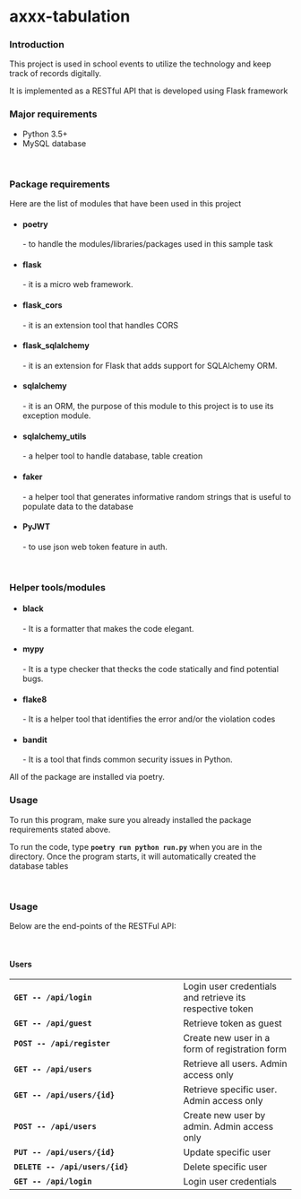 # axxx-tabulation

<h3>Introduction</h3>
<p>This project is used in school events to utilize the technology and keep track of records digitally.</p>
<p>It is implemented as a RESTful API that is developed using Flask framework</p>

<h3>Major requirements</h3>
<ul>
  <li>Python 3.5+</li>
  <li>MySQL database</li>
</ul>

<br/>
<h3>Package requirements</h3>
<p>Here are the list of modules that have been used in this project</p>
<ul>
  <li><h4>poetry</h4> - to handle the modules/libraries/packages used in this sample task</li>
  <li><h4>flask</h4> - it is a micro web framework.</li>
  <li><h4>flask_cors</h4> - it is an extension tool that handles CORS</li>
  <li><h4>flask_sqlalchemy</h4> - it is an extension for Flask that adds support for SQLAlchemy ORM.</li>
  <li><h4>sqlalchemy</h4> - it is an ORM, the purpose of this module to this project is to use its exception module.</li>
  <li><h4>sqlalchemy_utils</h4> - a helper tool to handle database, table creation</li>
  <li><h4>faker</h4> - a helper tool that generates informative random strings that is useful to populate data to the database</li>
  <li><h4>PyJWT</h4> - to use json web token feature in auth.</li>
</ul>

<br/>
<h3>Helper tools/modules</h3>
<ul>
  <li><h4>black</h4> - It is a formatter that makes the code elegant.</li>
  <li><h4>mypy</h4> - It is a type checker that thecks the code statically and find potential bugs.</li>
  <li><h4>flake8</h4> - It is a helper tool that identifies the error and/or the violation codes </li>
  <li><h4>bandit</h4> - It is a tool that finds common security issues in Python.</li>
</ul>
<p>All of the package are installed via poetry.</p>

<h3>Usage</h3>
<p>To run this program, make sure you already installed the package requirements stated above.</p>
<p>To run the code, type <strong><code>poetry run python run.py</code></strong> when you are in the directory. 
Once the program starts, it will automatically created the database tables</p>

<br/>

<h3>Usage</h3>
<p>Below are the end-points of the RESTFul API:</p>
<br/>
<h4>Users</h4>
<table>
  <tr>
    <td width="60%"><strong><code>GET -- /api/login</code></strong></td>
    <td>Login user credentials and retrieve its respective token</td>
  </tr>
  <tr>
    <td width="60%"><strong><code>GET -- /api/guest</code></strong></td>
    <td>Retrieve token as guest</td>
  </tr>
  <tr>
    <td width="60%"><strong><code>POST -- /api/register</code></strong></td>
    <td>Create new user in a form of registration form</td>
  </tr>
  <tr>
    <td width="60%"><strong><code>GET -- /api/users</code></strong></td>
    <td>Retrieve all users. Admin access only</td>
  </tr>
  <tr>
    <td width="60%"><strong><code>GET -- /api/users/{id}</code></strong></td>
    <td>Retrieve specific user. Admin access only</td>
  </tr>
  <tr>
    <td width="60%"><strong><code>POST -- /api/users</code></strong></td>
    <td>Create new user by admin. Admin access only</td>
  </tr>
  <tr>
    <td width="60%"><strong><code>PUT -- /api/users/{id}</code></strong></td>
    <td>Update specific user</td>
  </tr>
  <tr>
    <td width="60%"><strong><code>DELETE -- /api/users/{id}</code></strong></td>
    <td>Delete specific user</td>
  </tr>
  <tr>
    <td width="60%"><strong><code>GET -- /api/login</code></strong></td>
    <td>Login user credentials</td>
  </tr>
</table>

